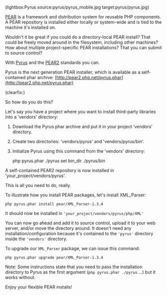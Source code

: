 <!--
Title: Local Pear installation using Pyrus without system-wide server-install
Author:
Date: 2011/12/03 03:43:00
Datetime: 2011-12-03
Updated: 2011/12/03 16:58:00
Description: How to install PHP PEAR locally using Pyrus on your development machine and use it on your web host without server install.
View: post
Disqusid: /local-pear-installation-using-pyrus-without-system-wide-server-install
ogimage: pyrus/pyrus.jpg
thumb: pyrus/pyrus_custom.jpg
Keywords: pyrus, pear, php, pear2
Tags: php, programming
blogpost: true
published: true
 -->
(lightbox:Pyrus source:pyrus/pyrus_mobile.jpg target:pyrus/pyrus.jpg)

[PEAR](http://pear.php.net/) is a framework and distribution system for reusable PHP components.
A PEAR repository is installed either locally or system-wide and is tied to the machine it's installed on.

Wouldn't it be great if you could do a directory-local PEAR install? That could be freely moved around in the filesystem, including other machines? How about multiple project-specific PEAR installations? That you can submit to source control?

With [Pyrus](http://pear2.php.net/pyrus.phar) and the [PEAR2](http://pear2.php.net/) standards you can.

Pyrus is the next generation PEAR installer, which is available as a self-contained phar archive: [http://pear2.php.net/pyrus.phar](http://pear2.php.net/pyrus.phar)

(clearfix:)

So how do you do this?

Let's say you have a project where you want to install third-party libraries into a 'vendors' directory:

1) Download the Pyrus phar archive and put it in your project 'vendors' directory.

2) Create two directories: 'vendors/pyrus' and 'vendors/pyrus/bin'.

3) Initialize Pyrus using this command from the 'vendors' directory:

    php pyrus.phar ./pyrus set bin_dir ./pyrus/bin

A self-contained PEAR2 repository is now installed in 'your_project/vendors/pyrus'.

This is all you need to do, really.

To illustrate how you install PEAR packages, let's install XML_Parser:

    php pyrus.phar install pear/XML_Parser-1.3.4

It should now be installed in `'your_project/vendors/pyrus/php/XML'`

You can now go ahead and add it to source control, upload it to your web server, and/or move the directory around. It doesn't need any installation/configuration because it's contained to the `'pyrus'` directory inside the `'vendors'` directory.

To upgrade our `XML_Parser` package, we can issue this command:

    php pyrus.phar upgrade pear/XML_Parser-1.3.4

Note: Some instructions state that you need to pass the installation directory to Pyrus as the first argument (`php pyrus.phar ./pyrus` ...) but it works without.

Enjoy your flexible PEAR installs!
